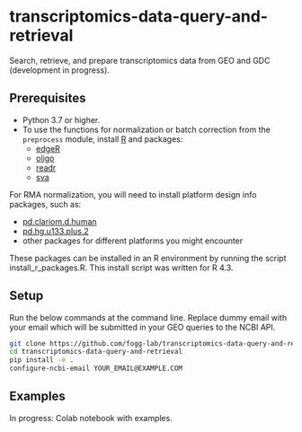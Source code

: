 # transcriptomics-data-query-and-retrieval
Search, retrieve, and prepare transcriptomics data from GEO and GDC (development in progress).

## Prerequisites
- Python 3.7 or higher.
- To use the functions for normalization or batch correction from the `preprocess` module, install [R](https://www.r-project.org/) and packages:
  - [edgeR](https://bioconductor.org/packages/release/bioc/html/edgeR.html)
  - [oligo](https://www.bioconductor.org/packages/release/bioc/html/oligo.html)
  - [readr](https://cran.r-project.org/web/packages/readr/index.html)
  - [sva](https://bioconductor.org/packages/release/bioc/html/sva.html)

For RMA normalization, you will need to install platform design info packages, such as:
  - [pd.clariom.d.human](https://bioconductor.org/packages/release/data/annotation/html/pd.clariom.d.human.html)
  - [pd.hg.u133.plus.2](https://bioconductor.org/packages/release/data/annotation/html/pd.hg.u133.plus.2.html)
  - other packages for different platforms you might encounter

These packages can be installed in an R environment by running the script install_r_packages.R. This install script was written for R 4.3.

## Setup

Run the below commands at the command line. Replace dummy email with your email which will be submitted in your GEO queries to the NCBI API.
```zsh
git clone https://github.com/fogg-lab/transcriptomics-data-query-and-retrieval.git
cd transcriptomics-data-query-and-retrieval
pip install -e .
configure-ncbi-email YOUR_EMAIL@EXAMPLE.COM
```

## Examples

In progress: Colab notebook with examples.

